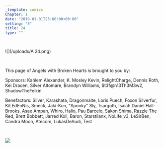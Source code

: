 ```yaml
---
_template: comics
Chapter: 1
date: "2019-01-01T23:00:00+00:00"
setting: "E"
title: 24
type: ""

---
```

![](/uploads/A 24.png)

<br>

<p align="left">This page of Angels with Broken Hearts is brought to you by:</p>

<p align="left">Sponsors: Kahlem Alexander, K. Mosley Kevin, RelightCharge, Dennis Roth, Kei Dracen, Silver Altomare, Brandyn Williams, $t3f@n13Th3M3w2, ShadowTheFelkin </p>

<p align="left">Benefactors: Silver, Karashata, Dragonmalte, Loris Puech, Foxon Silverfur, KiLEdEnNis, Smeck, Jaki-Kun, "Spooky" Sly, Tsargoth, Isaiah Daniel Hall-Brooks, Asae Ampan, Whiro, Halio, Pau Barcelo, Sakon Shima, Razzle The Red, Brett Bobbett, Jarred Koll, Baron, Starstilanx, NoLife_v3, LeSirBen,  Candra Moon, Atecom, LukasDeAudi, Test</p> <br>

[![](/uploads/patreon-banner.jpg)](http://patreon.com/mbsaunders)
